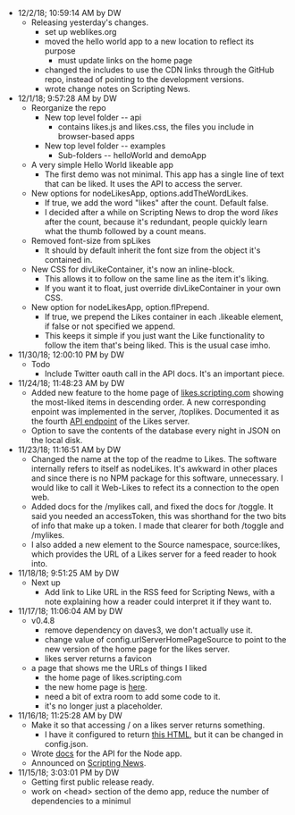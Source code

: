* 12/2/18; 10:59:14 AM by DW   * Releasing yesterday's changes.      * set up weblikes.org      * moved the hello world app to a new location to reflect its purpose         * must update links on the home page      * changed the includes to use the CDN links through the GitHub repo, instead of pointing to the development versions.       * wrote change notes on Scripting News. * 12/1/18; 9:57:28 AM by DW   * Reorganize the repo      * New top level folder -- api         * contains likes.js and likes.css, the files you include in browser-based apps      * New top level folder -- examples         * Sub-folders -- helloWorld and demoApp   * A very simple Hello World likeable app      * The first demo was not minimal. This app has a single line of text that can be liked. It uses the API to access the server.    * New options for nodeLikesApp, options.addTheWordLikes.      * If true, we add the word "likes" after the count. Default false.      * I decided after a while on Scripting News to drop the word <i>likes</i> after the count, because it's redundant, people quickly learn what the thumb followed by a count means.    * Removed font-size from spLikes      * It should by default inherit the font size from the object it's contained in.    * New CSS for divLikeContainer, it's now an inline-block.      * This allows it to follow on the same line as the item it's liking.       * If you want it to float, just override divLikeContainer in your own CSS.    * New option for nodeLikesApp, option.flPrepend.       * If true, we prepend the Likes container in each .likeable element, if false or not specified we append.       * This keeps it simple if you just want the Like functionality to follow the item that's being liked. This is the usual case imho.* 11/30/18; 12:00:10 PM by DW   * Todo      * Include Twitter oauth call in the API docs. It's an important piece. * 11/24/18; 11:48:23 AM by DW   * Added new feature to the home page of <a href="http://likes.scripting.com/">likes.scripting.com</a> showing the most-liked items in descending order. A new corresponding enpoint was implemented in the server, /toplikes. Documented it as the fourth <a href="https://github.com/scripting/likes#api-for-the-node-app">API endpoint</a> of the Likes server.   * Option to save the contents of the database every night in JSON on the local disk.* 11/23/18; 11:16:51 AM by DW   * Changed the name at the top of the readme to Likes. The software internally refers to itself as nodeLikes. It's awkward in other places and since there is no NPM package for this software, unnecessary. I would like to call it Web-Likes to refect its a connection to the open web.   * Added docs for the /mylikes call, and fixed the docs for /toggle. It said you needed an accessToken, this was shorthand for the two bits of info that make up a token. I made that clearer for both /toggle and /mylikes.   * I also added a new element to the Source namespace, source:likes, which provides the URL of a Likes server for a feed reader to hook into.* 11/18/18; 9:51:25 AM by DW   * Next up      * Add link to Like URL in the RSS feed for Scripting News, with a note explaining how a reader could interpret it if they want to.* 11/17/18; 11:06:04 AM by DW   * v0.4.8      * remove dependency on daves3, we don't actually use it.      * change value of config.urlServerHomePageSource to point to the new version of the home page for the likes server.       * likes server returns a favicon   * a page that shows me the URLs of things I liked      * the home page of likes.scripting.com      * the new home page is <a href="http://scripting.com/code/nodelikes/serverhomepage/">here</a>.       * need a bit of extra room to add some code to it.       * it's no longer just a placeholder.* 11/16/18; 11:25:28 AM by DW   * Make it so that accessing / on a likes server returns something.        * I have it configured to return <a href="http://scripting.com/code/nodelikes/myhomepage.html">this HTML</a>, but it can be changed in config.json.   * Wrote <a href="https://github.com/scripting/likes#api-for-the-node-app">docs</a> for the API for the Node app.   * Announced on <a href="http://scripting.com/2018/11/16.html">Scripting News</a>.* 11/15/18; 3:03:01 PM by DW   * Getting first public release ready.   * work on &lt;head> section of the demo app, reduce the number of dependencies to a minimul